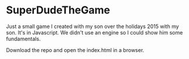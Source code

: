 # SuperDudeTheGame
Just a small game I created with my son over the holidays 2015 with my son.  It's in Javascript.  We didn't use an engine so I could show him some fundamentals.

Download the repo and open the index.html in a browser.
